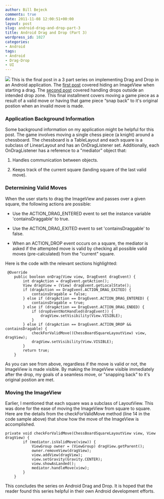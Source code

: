 ```yaml
---
author: Bill Bejeck
comments: true
date: 2011-11-08 12:00:51+00:00
layout: post
slug: android-drag-and-drop-part-3
title: Android Drag and Drop (Part 3)
wordpress_id: 1027
categories:
- Android
tags:
- Android
- Drag-Drop
- UI
---
```


<img class="left" src="{{ site.media_url }}/images/android_logo_no_words.gif" /> This is the final post in a 3 part series on implementing Drag and Drop in an Android application.  The [first post](http://codingjunkie.net/android-drag-and-drop-part1/) covered hiding an ImageView when starting a drag.  The [second post](http://codingjunkie.net/android-drag-and-drop-part-2/) covered handling drops outside an intended drop zone. This final installment covers moving a game piece as a result of a valid move or having that game piece “snap back” to it's original postion when an invalid move is made.
<!--more-->

### Application Background Information


Some background information on my application might be helpful for this post.  The game involves moving a single chess piece (a knight) around a chessboard. The chessboard is a TableLayout and each square is a subclass of LinearLayout and has an OnDragListener set. Additionally, each OnDragListener has a reference to a "mediator" object that:




  1. Handles communication between objects.


  2. Keeps track of the current square (landing square of the last valid move).




### Determining Valid Moves


When the user starts to drag the ImageView and passes over a given square, the following actions are possible:




  * Use the ACTION_DRAG_ENTERED event to set the instance variable 'containsDraggable' to true.


  * Use the ACTION_DRAG_EXITED event to set 'containsDraggable' to false.


  * When an ACTION_DROP event occurs on a square, the mediator is asked if the attempted move is valid by checking all possible valid moves (pre-calculated) from the "current" square.


Here is the code with the relevant sections highlighted:

    
    
     @Override
        public boolean onDrag(View view, DragEvent dragEvent) {
            int dragAction = dragEvent.getAction();
            View dragView = (View) dragEvent.getLocalState();
            if (dragAction == DragEvent.ACTION_DRAG_EXITED) {
                containsDragable = false;
            } else if (dragAction == DragEvent.ACTION_DRAG_ENTERED) {
                containsDragable = true;
            } else if (dragAction == DragEvent.ACTION_DRAG_ENDED) {
                if (dropEventNotHandled(dragEvent)) {
                    dragView.setVisibility(View.VISIBLE);
                }
            } else if (dragAction == DragEvent.ACTION_DROP && containsDragable) {
                checkForValidMove((ChessBoardSquareLayoutView) view, dragView);
                dragView.setVisibility(View.VISIBLE);
            }
            return true;
        }
    


As you can see from above, regardless if the move is valid or not, the ImageView is made visible. By making the ImageView visible immediately after the drop, my goals of a seamless move, or "snapping back" to it's original postion are met. 


### Moving the ImageView


Earlier, I mentioned that each square was a subclass of LayoutView.  This was done for the ease of moving the ImageView from square to square.  Here are the details from the checkForValidMove method (line 14 in the code sample above) that show how the move of the ImageView is accomplished.

    
    
    private void checkForValidMove(ChessBoardSquareLayoutView view, View dragView) {
            if (mediator.isValidMove(view)) {
                ViewGroup owner = (ViewGroup) dragView.getParent();
                owner.removeView(dragView);
                view.addView(dragView);
                view.setGravity(Gravity.CENTER);
                view.showAsLanded();
                mediator.handleMove(view);
            }
        }
    




This concludes the series on Android Drag and Drop.  It is hoped that the reader found this series helpful in their own Android development efforts.


